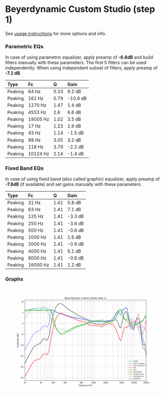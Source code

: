 # Beyerdynamic Custom Studio (step 1)
See [usage instructions](https://github.com/jaakkopasanen/AutoEq#usage) for more options and info.

### Parametric EQs
In case of using parametric equalizer, apply preamp of **-6.8dB** and build filters manually
with these parameters. The first 5 filters can be used independently.
When using independent subset of filters, apply preamp of **-7.2 dB**.

| Type    | Fc       |    Q | Gain     |
|:--------|:---------|:-----|:---------|
| Peaking | 64 Hz    | 0.33 | 9.2 dB   |
| Peaking | 161 Hz   | 0.79 | -10.9 dB |
| Peaking | 1270 Hz  | 1.47 | 1.4 dB   |
| Peaking | 4553 Hz  | 2.6  | 6.6 dB   |
| Peaking | 19005 Hz | 1.02 | 3.5 dB   |
| Peaking | 17 Hz    | 1.23 | 1.9 dB   |
| Peaking | 43 Hz    | 1.14 | -1.5 dB  |
| Peaking | 88 Hz    | 3.05 | 3.2 dB   |
| Peaking | 118 Hz   | 3.79 | -2.2 dB  |
| Peaking | 10124 Hz | 2.14 | -1.4 dB  |

### Fixed Band EQs
In case of using fixed band (also called graphic) equalizer, apply preamp of **-7.8dB**
(if available) and set gains manually with these parameters.

| Type    | Fc       |    Q | Gain    |
|:--------|:---------|:-----|:--------|
| Peaking | 31 Hz    | 1.41 | 5.8 dB  |
| Peaking | 63 Hz    | 1.41 | 7.1 dB  |
| Peaking | 125 Hz   | 1.41 | -3.3 dB |
| Peaking | 250 Hz   | 1.41 | -3.6 dB |
| Peaking | 500 Hz   | 1.41 | -0.6 dB |
| Peaking | 1000 Hz  | 1.41 | 1.6 dB  |
| Peaking | 2000 Hz  | 1.41 | -0.9 dB |
| Peaking | 4000 Hz  | 1.41 | 5.1 dB  |
| Peaking | 8000 Hz  | 1.41 | -0.6 dB |
| Peaking | 16000 Hz | 1.41 | 1.2 dB  |

### Graphs
![](./Beyerdynamic%20Custom%20Studio%20(step%201).png)